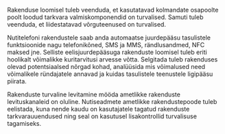 Rakenduse loomisel tuleb veenduda, et kasutatavad kolmandate osapoolte poolt loodud tarkvara valmiskomponendid on turvalised. Samuti tuleb veenduda, et liidestatavad võrguteenused on turvalised.

Nutitelefoni rakendustele saab anda automaatse juurdepääsu tasulistele funktsioonide nagu telefonikõned, SMS ja MMS, rändlusandmed, NFC maksed jne. Selliste eelisjuurdepääsuga rakenduste loomisel tuleb eriti hoolikalt võimalikke kuritarvitusi arvesse võtta. Selgitada tuleb rakenduses olevad potentsiaalsed nõrgad kohad, analüüsida mis võimalused need võimalikele ründajatele annavad ja kuidas tasulistele teenustele ligipääsu piirata.

Rakenduste turvaline levitamine mööda ametlikke rakenduste levituskanaleid on oluline. Nutiseadmete ametlikke rakendustepoode tuleb eelistada, kuna nende kaudu on kasutajatele tagatud rakenduste tarkvarauuendused ning seal on kasutusel lisakontrollid turvalisuse tagamiseks.
